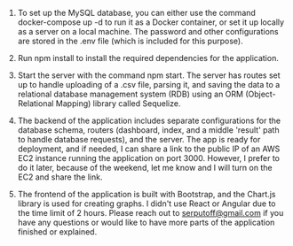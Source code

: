 1. To set up the MySQL database, you can either use the command docker-compose up -d to run it as a Docker container, or set it up locally as a server on a local machine.
   The password and other configurations are stored in the .env file (which is included for this purpose).

2. Run npm install to install the required dependencies for the application.

3. Start the server with the command npm start. The server has routes set up to handle uploading of a .csv file, parsing it, and saving the data to a relational database management system (RDB) using an ORM (Object-Relational Mapping) library called Sequelize.

4. The backend of the application includes separate configurations for the database schema, routers (dashboard, index, and a middle 'result' path to handle database requests), and the server. The app is ready for deployment, and if needed, I can share a link to the public IP of an AWS EC2 instance running the application on port 3000. However, I prefer to do it later, because of the weekend, let me know and I will turn on the EC2 and share the link.

5. The frontend of the application is built with Bootstrap, and the Chart.js library is used for creating graphs. I didn't use React or Angular due to the time limit of 2 hours.
   Please reach out to serputoff@gmail.com if you have any questions or would like to have more parts of the application finished or explained.
